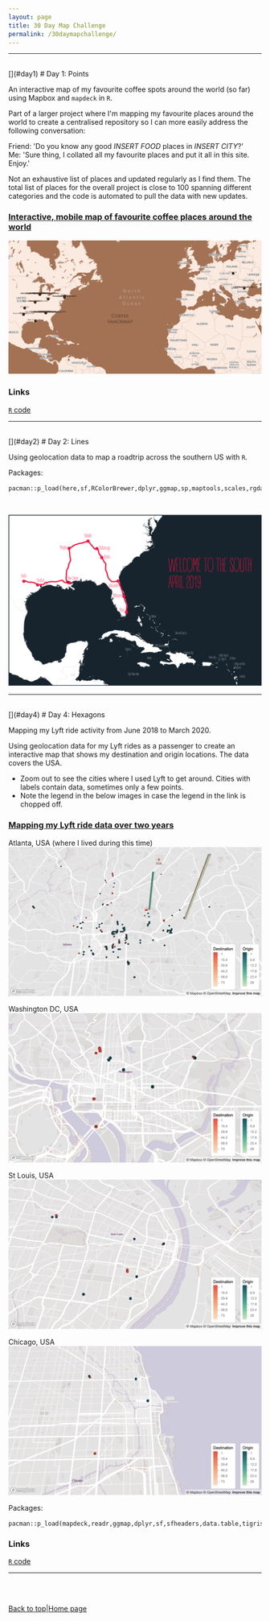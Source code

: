 ```yaml
---
layout: page
title: 30 Day Map Challenge  
permalink: /30daymapchallenge/
---
```

<a id="top"></a>

******      

<!-- ![](.png)   -->
  
<!-- ******   -->

<br>  
<a id="day1"></a>  
[](#day1)  
# Day 1: Points        

An interactive map of my favourite coffee spots around the world (so far) using Mapbox and `mapdeck` in `R`.     

Part of a larger project where I'm mapping my favourite places around the world to create a centralised repository so I can more easily address the following conversation:    

Friend: 'Do you know any good _INSERT FOOD_ places in _INSERT CITY_?'          
Me: 'Sure thing, I collated all my favourite places and put it all in this site. Enjoy.'                  

Not an exhaustive list of places and updated regularly as I find them. The total list of places for the overall project is close to 100 spanning different categories and the code is automated to pull the data with new updates.                    

### [Interactive, mobile map of favourite coffee places around the world](https://darwinanddavis.github.io/worldmaps/30daymap2020/day1)      
  
![coffee](30daymap2020/day1_.jpg) 

### Links      
[`R` code](https://github.com/darwinanddavis/worldmaps/tree/gh-pages/docs/30daymap2020)        

******  


<br>  
<a id="day2"></a>    
[](#day2)  
# Day 2: Lines      

Using geolocation data to map a roadtrip across the southern US with `R`.

Packages: 
  
```{r}  
pacman::p_load(here,sf,RColorBrewer,dplyr,ggmap,sp,maptools,scales,rgdal,ggplot2,jsonlite,readr,devtools,colorspace,mapdata,ggsn,mapview,mapproj,ggthemes,reshape2,grid,rnaturalearth,rnaturalearthdata,ggtext,purrr)          
```
<br> 

![usa](30daymap2020/day2.png)   


******  

<!-- <br>
# Day 3: Polygons

******   -->

<br>
<a id="day4"></a>  
[](#day4)  
# Day 4: Hexagons

Mapping my Lyft ride activity from June 2018 to March 2020. 

Using geolocation data for my Lyft rides as a passenger to create an interactive map that shows my destination and origin locations. The data covers the USA.     

* Zoom out to see the cities where I used Lyft to get around. Cities with labels contain data, sometimes only a few points.     
* Note the legend in the below images in case the legend in the link is chopped off.        

### [Mapping my Lyft ride data over two years](https://darwinanddavis.github.io/worldmaps/30daymap2020/day4)    

Atlanta, USA (where I lived during this time)      
![day4_1](30daymap2020/day4_1.jpg) 
<br>

Washington DC, USA     
![day4_1](30daymap2020/day4_2.jpg) 
<br>  

St Louis, USA  
![day4_1](30daymap2020/day4_3.jpg) 
<br>  

Chicago, USA  
![day4_1](30daymap2020/day4_4.jpg) 
<br>  


Packages: 
  
```{r}    
pacman::p_load(mapdeck,readr,ggmap,dplyr,sf,sfheaders,data.table,tigris,sp,maps,colorspace)  
```  
  
### Links      
[`R` code](https://github.com/darwinanddavis/worldmaps/tree/gh-pages/docs/30daymap2020)    

******  

<!-- <br>
Day 5: Blue  

******  

<br>
Day 6: Red  

******  

<br>
Day 7: Green    

******  

<br>
Day 8: Yellow  

******  

<br>
Day 9: Monochrome  

******  

<br>
Day 10: Grid  

******  

<br>
Day 11: 3D  

******  

<br>
Day 12: Map not made with GIS software  

******  

<br>
Day 13: Raster  

******  

<br>
Day 14: Climate change  

******  

<br>
Day 15: Connections  

******  

<br>
Day 16: Island(s)  

******  

<br>
Day 17: Historical map  

******  

<br>
Day 18: Landuse  

******  

<br>
Day 19: NULL  

******  

<br>
Day 20: Population  

******  

<br> 
Day 21: Water  

******  

<br>
Day 22: Movement  

******  

<br>
Day 23: Boundaries  

******  

<br>
Day 24: Elevation  

******  

<br>
Day 25: COVID-19  

******  

<br>
Day 26: Map with a new tool  


******  

<br>
Day 27: Big or small data  

******  

<br>
Day 28: Non-geographic map  

******  

<br>
Day 29: Globe  

******  

<br>
Day 30: A map   -->

<br>
<br> 

[Back to top](#top)|[Home page](./index.md)

